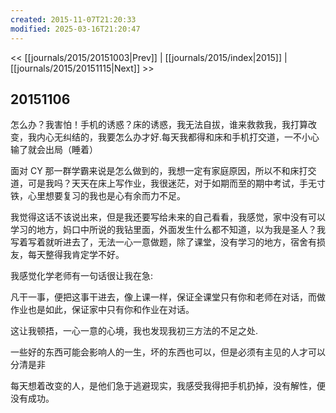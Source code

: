 ```yaml
---
created: 2015-11-07T21:20:33
modified: 2025-03-16T21:20:47
---
```


<< [[journals/2015/20151003|Prev]] | [[journals/2015/index|2015]] | [[journals/2015/20151115|Next]] >>

## 20151106

怎么办？我害怕！手机的诱惑？床的诱惑，我无法自拔，谁来救救我，我打算改变，我内心无纠结的，我要怎么办才好.每天我都得和床和手机打交道，一不小心输了就会出局（睡着）

面对 CY 那一群学霸来说是怎么做到的，我想一定有家庭原因，所以不和床打交道，可是我吗？天天在床上写作业，我很迷茫，对于如期而至的期中考试，手无寸铁，心里想要复习的我也是心有余而力不足。

我觉得这话不该说出来，但是我还要写给未来的自己看看，我感觉，家中没有可以学习的地方，妈口中所说的我钻里面，外面发生什么都不知道，以为我是圣人？我写着写着就听进去了，无法一心一意做题，除了课堂，没有学习的地方，宿舍有损友，每天整得我肯定学不好。

我感觉化学老师有一句话很让我在急:

凡干一事，便把这事干进去，像上课一样，保证全课堂只有你和老师在对话，而做作业也是如此，保证家中只有你和作业在对话。

这让我顿捂，一心一意的心境，我也发现我初三方法的不足之处.

一些好的东西可能会影响人的一生，坏的东西也可以，但是必须有主见的人才可以分清是非

每天想着改变的人，是他们急于逃避现实，我感受我得把手机扔掉，没有解性，便没有成功。
